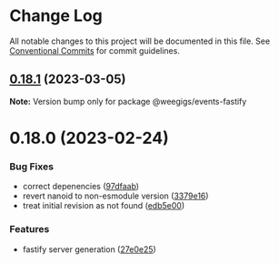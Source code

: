 # Change Log

All notable changes to this project will be documented in this file.
See [Conventional Commits](https://conventionalcommits.org) for commit guidelines.

## [0.18.1](https://github.com/weegigs/wee-events/compare/v0.18.0...v0.18.1) (2023-03-05)

**Note:** Version bump only for package @weegigs/events-fastify

# 0.18.0 (2023-02-24)

### Bug Fixes

- correct depenencies ([97dfaab](https://github.com/weegigs/wee-events/commit/97dfaab70f4863b71b190f6be68bc75e72618803))
- revert nanoid to non-esmodule version ([3379e16](https://github.com/weegigs/wee-events/commit/3379e1631db6525a01f282fd3281947a6eedb02b))
- treat initial revision as not found ([edb5e00](https://github.com/weegigs/wee-events/commit/edb5e00d3ae2b00595f2a7acd13ecde792f83c50))

### Features

- fastify server generation ([27e0e25](https://github.com/weegigs/wee-events/commit/27e0e2507afa5cae310ab9c06e0cc7f01a9f1eeb))

